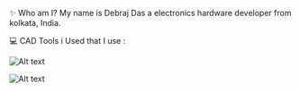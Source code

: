 ✨ Who am I?
My name is Debraj Das a electronics hardware developer from kolkata, India.

💻 CAD Tools i Used that I use :

![Alt text](https://imgs.search.brave.com/iv_fz3npIzI6XGzmizo4x_-CccVzbVphxGVlWYk8tWY/rs:fit:560:320:1/g:ce/aHR0cHM6Ly91cGxv/YWQud2lraW1lZGlh/Lm9yZy93aWtpcGVk/aWEvY29tbW9ucy90/aHVtYi81LzU5L0tp/Q2FkLUxvZ28uc3Zn/LzY0MHB4LUtpQ2Fk/LUxvZ28uc3ZnLnBu/Zw)


![Alt text](https://pbs.twimg.com/media/FyRNPqFXsAILCMA.png)



